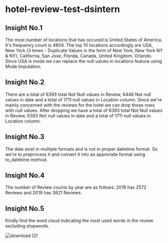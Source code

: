 # hotel-review-test-dsintern

## Insight No.1
The most number of locations that has occured is United States of America. It's frequency count is 4804. The top 10 locations accordingly are USA, New York (3 times - Duplicate Values in the form of New York, New York NY & NY), California, San Jose, Florida, Canada, United Kingdom, Orlando. Since USA is mode we can replace the null values in locations feature using Mode Imputation.

## Insight No.2
There are a total of 6393 total Not Null values in Review, 6448 Not null values in date and a total of 1711 null values in Location column. Since we're mainly concerned with the reviews for the hotel we can drop those rows with null values. After dropping we have a total of 6393 total Not Null values in Review, 6393 Not null values in date and a total of 1711 null values in Location column.

## Insight No.3
The date exist in multiple formats and is not in proper datetime format. So we're to preprocess it and convert it into an approriate format using to_datetime method. 

## Insight No.4
The number of Review counts by year are as follows: 2018 has 2572 Reviews and 2019 has 3821 Reviews.

## Insight No.5
Kindly find the word cloud indicating the most used words in the review excluding stopwords.

![download (2)](https://github.com/krishna-ravishan/hotel-review-test-dsintern/assets/126204661/b408c98a-0480-4307-81c7-023ae7ba231c)


